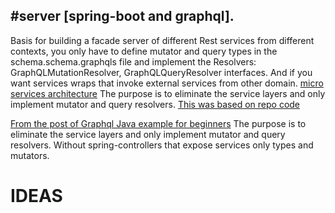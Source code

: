 #server [spring-boot and graphql].
----------
Basis for building a facade server of different Rest services from different contexts, you only have to define mutator and query types in the schema.schema.graphqls file and implement the Resolvers: GraphQLMutationResolver, GraphQLQueryResolver interfaces. And if you want services wraps that invoke external services from other domain.
[micro services architecture](https://itnext.io/graphql-in-a-microservices-architecture-d17922b886eb)
The purpose is to eliminate the service layers and only implement mutator and query resolvers.
[This was based on repo code](https://github.com/swathisprasad/graphql-with-spring-boot)

[From the post of Graphql Java example for beginners](https://dzone.com/articles/a-beginners-guide-to-graphql-with-spring-boot)
The purpose is to eliminate the service layers and only implement mutator and query resolvers.
Without spring-controllers that expose services only types and mutators.
# IDEAS
